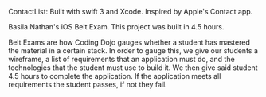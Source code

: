 ContactList: Built with swift 3 and Xcode. Inspired by Apple's Contact app.

Basila Nathan's iOS Belt Exam. This project was built in 4.5 hours.

Belt Exams are how Coding Dojo gauges whether a student has mastered the material in a certain stack. In order to gauge this, we give our students a wireframe, a list of requirements that an application must do, and the technologies that the student must use to build it. We then give said student 4.5 hours to complete the application. If the application meets all requirements the student passes, if not they fail.
